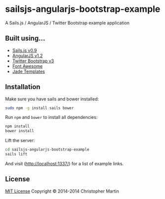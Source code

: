# sailsjs-angularjs-bootstrap-example

A Sails.js / AngularJS / Twitter Bootstrap example application

## Built using...

- [Sails.js v0.9](http://sailsjs.org/)
- [AngularJS v1.2](http://angularjs.org/)
- [Twitter Bootstrap v3](http://getbootstrap.com/)
- [Font Awesome](http://fontawesome.io/)
- [Jade Templates](http://jade-lang.com/)

## Installation

Make sure you have sails and bower installed:
```sh
sudo npm -g install sails bower
```

Run `npm` and `bower` to install all dependencies:
```sh
npm install
bower install
```

Lift the server:
```sh
cd sailsjs-angularjs-bootstrap-example
sails lift
```

And visit ([http://localhost:1337/](http://localhost:1337)) for a list of example links.

## License

[MIT License](http://cgm.mit-license.org/)  Copyright © 2014-2014 Christopher Martin